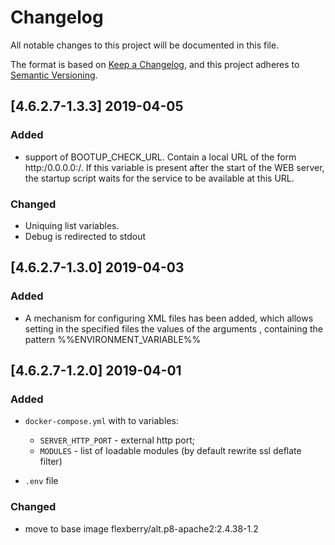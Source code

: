 # Changelog
All notable changes to this project will be documented in this file.

The format is based on [Keep a Changelog](https://keepachangelog.com/en/1.0.0/),
and this project adheres to [Semantic Versioning](https://semver.org/spec/v2.0.0.html).

## [4.6.2.7-1.3.3] 2019-04-05

### Added

- support of BOOTUP_CHECK_URL. Contain a local URL of the form http:/0.0.0.0:/. If this variable is present after the start of the WEB server, the startup script waits for the service to be available at this URL.

 ### Changed

- Uniquing list variables.
- Debug is redirected to stdout

## [4.6.2.7-1.3.0] 2019-04-03

### Added

- A mechanism for configuring XML files has been added, which allows setting in the specified files the values of the arguments , containing the pattern %%ENVIRONMENT_VARIABLE%%

## [4.6.2.7-1.2.0] 2019-04-01

### Added

- `docker-compose.yml` with to variables:
  * `SERVER_HTTP_PORT` - external http port;
  * `MODULES` - list of loadable modules (by default rewrite ssl deflate filter)
  
 - `.env` file
 
 ### Changed
 
 - move to base image flexberry/alt.p8-apache2:2.4.38-1.2
